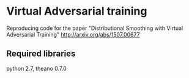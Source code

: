 # Virtual Adversarial training
Reproducing code for the paper "Distributional Smoothing with Virtual Adversarial Training" http://arxiv.org/abs/1507.00677

## Required libraries
python 2.7, theano 0.7.0
